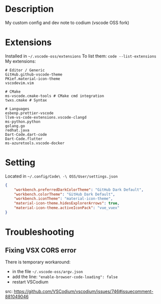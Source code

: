 # Description
My custom config and dev note to codium (vscode OSS fork)

# Extensions
Installed in `~/.vscode-oss/extensions`
To list them: `code --list-extensions`
My extensions:
```
# Editor / Generic
GitHub.github-vscode-theme
PKief.material-icon-theme
vscodevim.vim

# CMake
ms-vscode.cmake-tools # CMake cmd integration
twxs.cmake # Syntax

# Languages
esbenp.prettier-vscode
llvm-vs-code-extensions.vscode-clangd
ms-python.python
golang.go
redhat.java
Dart-Code.dart-code 
Dart-Code.flutter
ms-azuretools.vscode-docker
```

# Setting
Located in `~/.config/Code\ -\ OSS/User/settings.json`

```json
{
    "workbench.preferredDarkColorTheme": "GitHub Dark Default",
    "workbench.colorTheme": "GitHub Dark Default",
    "workbench.iconTheme": "material-icon-theme",
    "material-icon-theme.hidesExplorerArrows": true,
    "material-icon-theme.activeIconPack": "vue_vuex"
}
```

# Troubleshooting
## Fixing VSX CORS error
There is temporary workaround:
* in the file `~/.vscode-oss/argv.json`
* add the line: `"enable-browser-code-loading": false`
* restart VSCodium

src: https://github.com/VSCodium/vscodium/issues/746#issuecomment-881049046
